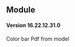 ## Module <Project Native Report Advance>


#### Version 16.22.12.31.0
Color bar Pdf from model




